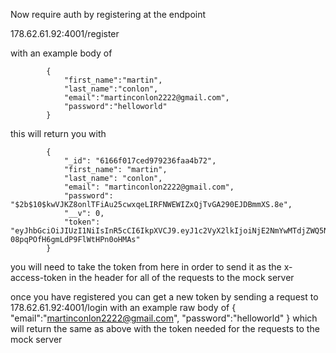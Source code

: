 Now require auth by registering at the endpoint 

178.62.61.92:4001/register 

with an example body of 

            {
                "first_name":"martin",
                "last_name":"conlon",
                "email":"martinconlon2222@gmail.com",
                "password":"helloworld"
            }
this will return you with 

            {
                "_id": "6166f017ced979236faa4b72",
                "first_name": "martin",
                "last_name": "conlon",
                "email": "martinconlon2222@gmail.com",
                "password": "$2b$10$kwVJKZ8onlTFiAu25cwxqeLIRFNWEWIZxQjTvGA290EJDBmmXS.8e",
                "__v": 0,
                "token": "eyJhbGciOiJIUzI1NiIsInR5cCI6IkpXVCJ9.eyJ1c2VyX2lkIjoiNjE2NmYwMTdjZWQ5NzkyMzZmYWE0YjcyIiwiZW1haWwiOiJtYXJ0aW5jb25sb24yMjIyQGdtYWlsLmNvbSIsImlhdCI6MTYzNDEzNzgwOSwiZXhwIjoxNjM0MTQ1MDA5fQ.4ArOfytVCZWa6Z-08pqPOfH6gmLdP9FlWtHPn0oHMAs"
            }
you will need to take the token from here in order to send it as the x-access-token in the header for all of the requests to 
the mock server


once you have registered you can get a new token by sending a request to 
178.62.61.92:4001/login
with an example raw body of 
{
    "email":"martinconlon2222@gmail.com",
    "password":"helloworld"
}
which will return the same as above with the token needed for the requests to the mock server
